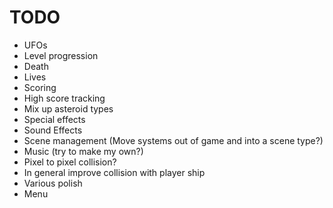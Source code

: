 TODO
===============

* UFOs
* Level progression
* Death
* Lives
* Scoring
* High score tracking
* Mix up asteroid types
* Special effects
* Sound Effects
* Scene management (Move systems out of game and into a scene type?)
* Music (try to make my own?)
* Pixel to pixel collision?
* In general improve collision with player ship
* Various polish
* Menu

